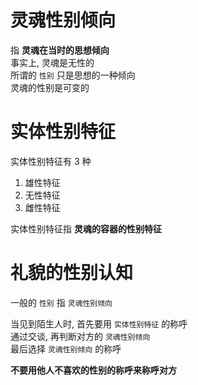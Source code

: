 # 灵魂性别倾向
指 **灵魂在当时的思想倾向**  
事实上, 灵魂是无性的  
所谓的 `性别` 只是思想的一种倾向  
灵魂的性别是可变的  

# 实体性别特征
实体性别特征有 3 种  
1. 雄性特征
2. 无性特征
3. 雌性特征  

实体性别特征指 **灵魂的容器的性别特征**  

# 礼貌的性别认知
一般的 `性别` 指 `灵魂性别倾向`  

当见到陌生人时, 首先要用 `实体性别特征` 的称呼  
通过交谈, 再判断对方的 `灵魂性别倾向`  
最后选择 `灵魂性别倾向` 的称呼  

**不要用他人不喜欢的性别的称呼来称呼对方**  